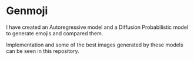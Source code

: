 # Genmoji
I have created an Autoregressive model and a Diffusion Probabilistic model to generate emojis and compared them.

Implementation and some of the best images generated by these models can be seen in this repository.
